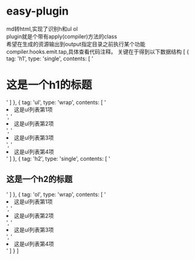 # easy-plugin
md转html,实现了识别h和ul ol</br>
plugin就是个带有apply(compiler)方法的class </br>
希望在生成的资源输出到output指定目录之前执行某个功能compiler.hooks.emit.tap,具体查看代码注释。
关键在于得到以下数据结构
[
  { tag: 'h1', type: 'single', contents: [ '<h1>这是一个h1的标题</h1>' ] },
  {
    tag: 'ul',
    type: 'wrap',
    contents: [
      '<li>这是ul列表第1项</li>',
      '<li>这是ul列表第2项</li>',
      '<li>这是ul列表第3项</li>',
      '<li>这是ul列表第4项</li>'
    ]
  },
  { tag: 'h2', type: 'single', contents: [ '<h2>这是一个h2的标题</h2>' ] },
  {
    tag: 'ol',
    type: 'wrap',
    contents: [
      '<li>这是ul列表第1项</li>',
      '<li>这是ul列表第2项</li>',
      '<li>这是ul列表第3项</li>',
      '<li>这是ul列表第4项</li>'
    ]
  }
]
